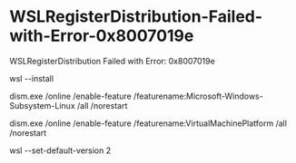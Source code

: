 # WSLRegisterDistribution-Failed-with-Error-0x8007019e
WSLRegisterDistribution Failed with Error: 0x8007019e



wsl --install

dism.exe /online /enable-feature /featurename:Microsoft-Windows-Subsystem-Linux /all /norestart

dism.exe /online /enable-feature /featurename:VirtualMachinePlatform /all /norestart

wsl --set-default-version 2
